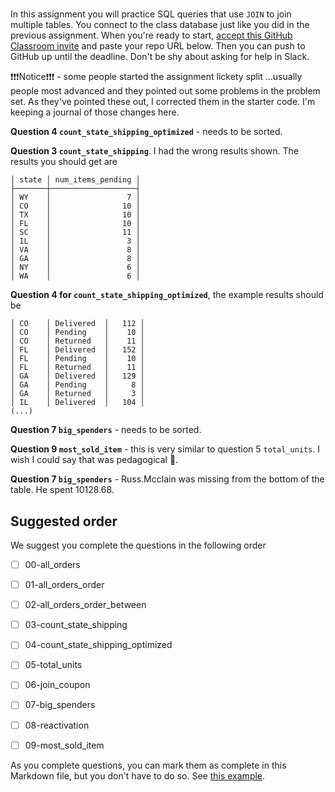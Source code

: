 # 

In this assignment you will practice SQL queries that use `JOIN`
to join multiple tables. You connect to the class database just
like you did in the previous assignment. 
When you're ready to start, [accept this GitHub Classroom invite](https://classroom.github.com/a/3vPt80gS)
and paste your repo URL below. Then you can push to GitHub up 
until the deadline. Don't be shy about asking for help in Slack.

❗❗❗Notice❗❗❗ - some people started the assignment lickety
split ...usually people most advanced and they pointed out some
problems in the problem set. As they've pointed these out, I
corrected them in the starter code. I'm keeping a journal of those
changes here. 

**Question 4 `count_state_shipping_optimized`** - needs to be sorted. 

**Question 3 `count_state_shipping`**. I had the wrong results shown.
The results you should get are 

```
│ state │ num_items_pending │
├───────┼───────────────────┤
│ WY    │                 7 │
│ CO    │                10 │
│ TX    │                10 │
│ FL    │                10 │
│ SC    │                11 │
│ IL    │                 3 │
│ VA    │                 8 │
│ GA    │                 8 │
│ NY    │                 6 │
│ WA    │                 6 │
```

**Question 4 for `count_state_shipping_optimized`**, the example results
should be 

```
│ CO    │ Delivered  │   112 │
│ CO    │ Pending    │    10 │
│ CO    │ Returned   │    11 │
│ FL    │ Delivered  │   152 │
│ FL    │ Pending    │    10 │
│ FL    │ Returned   │    11 │
│ GA    │ Delivered  │   129 │
│ GA    │ Pending    │     8 │
│ GA    │ Returned   │     3 │
│ IL    │ Delivered  │   104 │
(...)
```

**Question 7 `big_spenders`** - needs to be sorted.

**Question 9 `most_sold_item`** - this is very similar to question 5 `total_units`.
I wish I could say that was pedagogical 🤣.

**Question 7 `big_spenders`** - Russ.Mcclain was missing from the
bottom of the table. He spent 10128.68.


## Suggested order

We suggest you complete the questions in the following order

- [ ] 00-all_orders
- [ ] 01-all_orders_order
- [ ] 02-all_orders_order_between
- [ ] 03-count_state_shipping
- [ ] 04-count_state_shipping_optimized
- [ ] 05-total_units
- [ ] 06-join_coupon
- [ ] 07-big_spenders
- [ ] 08-reactivation
- [ ] 09-most_sold_item


As you complete questions, you can mark them as complete
in this Markdown file,  but you don't have to do so.
See [this example](https://github.blog/2014-04-28-task-lists-in-all-markdown-documents/).

